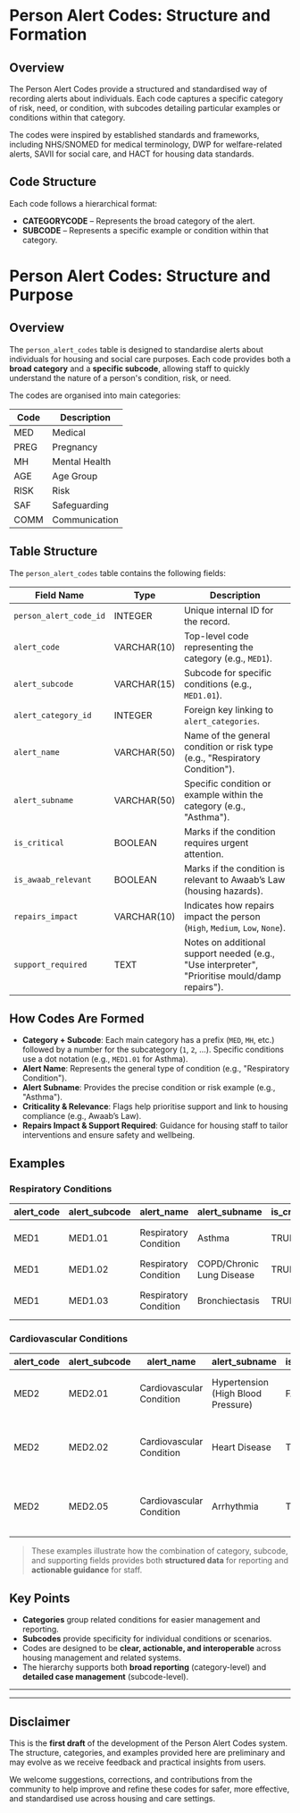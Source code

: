 # Person Alert Codes: Structure and Formation

## Overview

The Person Alert Codes provide a structured and standardised way of recording alerts about individuals. Each code captures a specific category of risk, need, or condition, with subcodes detailing particular examples or conditions within that category.  

The codes were inspired by established standards and frameworks, including NHS/SNOMED for medical terminology, DWP for welfare-related alerts, SAVII for social care, and HACT for housing data standards.

## Code Structure

Each code follows a hierarchical format:


- **CATEGORYCODE** – Represents the broad category of the alert.  
- **SUBCODE** – Represents a specific example or condition within that category.  

# Person Alert Codes: Structure and Purpose

## Overview

The `person_alert_codes` table is designed to standardise alerts about individuals for housing and social care purposes. Each code provides both a **broad category** and a **specific subcode**, allowing staff to quickly understand the nature of a person's condition, risk, or need.

The codes are organised into main categories:

| Code  | Description         |
|-------|-------------------|
| MED   | Medical            |
| PREG  | Pregnancy          |
| MH    | Mental Health      |
| AGE   | Age Group          |
| RISK  | Risk               |
| SAF   | Safeguarding       |
| COMM  | Communication      |

## Table Structure

The `person_alert_codes` table contains the following fields:

| Field Name           | Type        | Description |
|----------------------|------------|-------------|
| `person_alert_code_id` | INTEGER    | Unique internal ID for the record. |
| `alert_code`          | VARCHAR(10) | Top-level code representing the category (e.g., `MED1`). |
| `alert_subcode`       | VARCHAR(15) | Subcode for specific conditions (e.g., `MED1.01`). |
| `alert_category_id`   | INTEGER     | Foreign key linking to `alert_categories`. |
| `alert_name`          | VARCHAR(50)| Name of the general condition or risk type (e.g., "Respiratory Condition"). |
| `alert_subname`       | VARCHAR(50)| Specific condition or example within the category (e.g., "Asthma"). |
| `is_critical`         | BOOLEAN     | Marks if the condition requires urgent attention. |
| `is_awaab_relevant`   | BOOLEAN     | Marks if the condition is relevant to Awaab’s Law (housing hazards). |
| `repairs_impact`      | VARCHAR(10) | Indicates how repairs impact the person (`High`, `Medium`, `Low`, `None`). |
| `support_required`    | TEXT        | Notes on additional support needed (e.g., "Use interpreter", "Prioritise mould/damp repairs"). |

## How Codes Are Formed

- **Category + Subcode**: Each main category has a prefix (`MED`, `MH`, etc.) followed by a number for the subcategory (`1`, `2`, …). Specific conditions use a dot notation (e.g., `MED1.01` for Asthma).  
- **Alert Name**: Represents the general type of condition (e.g., "Respiratory Condition").  
- **Alert Subname**: Provides the precise condition or risk example (e.g., "Asthma").  
- **Criticality & Relevance**: Flags help prioritise support and link to housing compliance (e.g., Awaab’s Law).  
- **Repairs Impact & Support Required**: Guidance for housing staff to tailor interventions and ensure safety and wellbeing.  

## Examples

### Respiratory Conditions

| alert_code | alert_subcode | alert_name          | alert_subname       | is_critical | is_awaab_relevant | repairs_impact | support_required |
|------------|---------------|-------------------|-------------------|------------|-----------------|----------------|-----------------|
| MED1       | MED1.01       | Respiratory Condition | Asthma             | TRUE       | TRUE            | High           | Prioritise mould/damp repairs |
| MED1       | MED1.02       | Respiratory Condition | COPD/Chronic Lung Disease | TRUE | TRUE | High | Ensure adequate heating/ventilation |
| MED1       | MED1.03       | Respiratory Condition | Bronchiectasis      | TRUE       | TRUE            | High           | Ensure access to emergency services |

### Cardiovascular Conditions

| alert_code | alert_subcode | alert_name             | alert_subname                  | is_critical | is_awaab_relevant | repairs_impact | support_required |
|------------|---------------|----------------------|--------------------------------|------------|-----------------|----------------|-----------------|
| MED2       | MED2.01       | Cardiovascular Condition | Hypertension (High Blood Pressure) | FALSE | FALSE           | Medium         | Provide stress-free environment; ensure regular medical access |
| MED2       | MED2.02       | Cardiovascular Condition | Heart Disease                  | TRUE       | TRUE             | High           | Avoid upper floors without lift; ensure emergency access routes |
| MED2       | MED2.05       | Cardiovascular Condition | Arrhythmia                     | TRUE       | TRUE             | High           | Enable rapid emergency response; avoid isolated accommodation |

> These examples illustrate how the combination of category, subcode, and supporting fields provides both **structured data** for reporting and **actionable guidance** for staff.  



## Key Points

- **Categories** group related conditions for easier management and reporting.  
- **Subcodes** provide specificity for individual conditions or scenarios.  
- Codes are designed to be **clear, actionable, and interoperable** across housing management and related systems.  
- The hierarchy supports both **broad reporting** (category-level) and **detailed case management** (subcode-level).

- ---

---

## Disclaimer

This is the **first draft** of the development of the Person Alert Codes system. The structure, categories, and examples provided here are preliminary and may evolve as we receive feedback and practical insights from users.  

We welcome suggestions, corrections, and contributions from the community to help improve and refine these codes for safer, more effective, and standardised use across housing and care settings.

